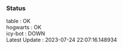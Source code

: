 ### Status


table : OK  
hogwarts : OK  
icy-bot : DOWN  
Latest Update : 2023-07-24 22:07:16.148934
